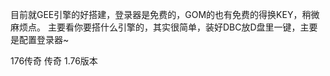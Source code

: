 目前就GEE引擎的好搭建，登录器是免费的，GOM的也有免费的得换KEY，稍微麻烦点。
主要看你要搭什么引擎的，其实很简单，装好DBC放D盘里一键，主要是配置登录器~

176传奇
    传奇 1.76版本
